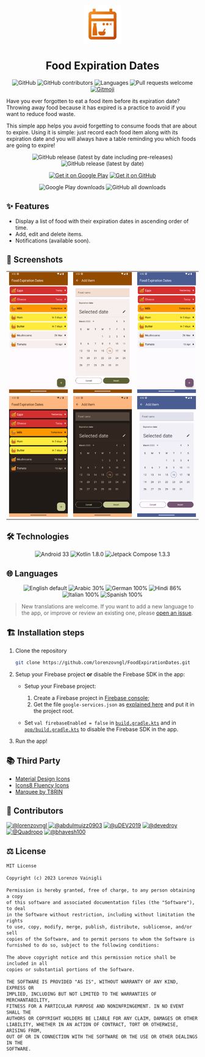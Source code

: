 <div align="center">

<img src="fed-icon.png" width="100px">

# Food Expiration Dates

![GitHub](https://img.shields.io/github/license/lorenzovngl/FoodExpirationDates?style=flat-square&label=License)
![GitHub contributors](https://img.shields.io/github/contributors/lorenzovngl/FoodExpirationDates?style=flat-square&label=Contributors)
![Languages](https://img.shields.io/badge/Languages-6-orange?style=flat-square)
![Pull requests welcome](https://img.shields.io/badge/Pull%20requests-Welcome-ff69b4?style=flat-square)
<a href="https://gitmoji.dev">
  <img
    src="https://img.shields.io/badge/gitmoji-%20😜%20😍-FFDD67.svg?style=flat-square"
    alt="Gitmoji"
  />
</a>

</div>

Have you ever forgotten to eat a food item before its expiration date? Throwing away food because it has expired is a practice to avoid if you want to reduce food waste.

This simple app helps you avoid forgetting to consume foods that are about to expire. Using it is simple: just record each food item along with its expiration date and you will always have a table reminding you which foods are going to expire!

<div align="center">

![GitHub release (latest by date including pre-releases)](https://img.shields.io/github/v/release/lorenzovngl/FoodExpirationDates?include_prereleases&label=Pre-release&style=flat-square)
![GitHub release (latest by date)](https://img.shields.io/github/v/release/lorenzovngl/FoodExpirationDates?style=flat-square&label=Release)

[<img alt="Get it on Google Play" src="https://play.google.com/intl/en_us/badges/images/generic/en_badge_web_generic.png" height="80"/>](https://play.google.com/store/apps/details?id=com.lorenzovainigli.foodexpirationdates)
[<img alt="Get it on GitHub" src="https://raw.githubusercontent.com/NeoApplications/Neo-Backup/main/badge_github.png" height="80"/>](https://github.com/lorenzovngl/FoodExpirationDates/releases)

![Google Play downloads](https://img.shields.io/endpoint?style=flat-square&url=https%3A%2F%2Fraw.githubusercontent.com%2Florenzovngl%2FFoodExpirationDates%2Fmain%2Fshields%2Fdownloads-google-play.json)
![GitHub all downloads](https://img.shields.io/github/downloads/lorenzovngl/FoodExpirationDates/total?style=flat-square&label=Downloads&logo=github)

</div>

## ✨ Features

- Display a list of food with their expiration dates in ascending order of time.
- Add, edit and delete items.
- Notifications (available soon).

## 📱 Screenshots

<div align="center">

| | | |
|-|-|-|
| <img width="200px" src="screenshots/phone_en_main_activity.png"> | <img width="200px" src="screenshots/phone_en_insert_activity.png"> | <img width="200px" src="screenshots/phone_en_dc_main_activity.png"> | 
<img width="200px" src="screenshots/phone_en_dark_main_activity.png"> | <img width="200px" src="screenshots/phone_en_dark_insert_activity.png"> | <img width="200px" src="screenshots/phone_en_dc_insert_activity.png"> |

</div>

## 🛠️ Technologies

<div align="center">

![Android 33](https://img.shields.io/badge/Android%20SDK-33-3DDC84?style=for-the-badge&logo=android)
![Kotlin 1.8.0](https://img.shields.io/badge/Kotlin-1.8.21-A97BFF?&style=for-the-badge&logo=kotlin&logoColor=A97BFF)
![Jetpack Compose 1.3.3](https://img.shields.io/badge/Jetpack%20Compose-1.4.3-4285F4?style=for-the-badge&logo=Jetpack+Compose&logoColor=4285F4)

</div>

## 🌐 Languages

<div align="center">

![English default](https://img.shields.io/badge/English-default-blue?style=flat-square)
![Arabic 30%](https://img.shields.io/badge/Arabic-30%25-red?style=flat-square)
![German 100%](https://img.shields.io/badge/German-100%25-brightgreen?style=flat-square)
![Hindi 86%](https://img.shields.io/badge/Hindi-86%25-yellow?style=flat-square)
![Italian 100%](https://img.shields.io/badge/Italian-100%25-brightgreen?style=flat-square)
![Spanish 100%](https://img.shields.io/badge/Spanish-100%25-brightgreen?style=flat-square)

</div>

> New translations are welcome. If you want to add a new language to the app, or improve or review an existing one, please [open an issue](https://github.com/lorenzovngl/FoodExpirationDates/issues/new).

## 🏗️ Installation steps

1. Clone the repository

    ```bash
    git clone https://github.com/lorenzovngl/FoodExpirationDates.git
    ```

2. Setup your Firebase project **or** disable the Firebase SDK in the app:

   - Setup your Firebase project:

      1. Create a Firebase project in [Firebase console](https://console.firebase.google.com/);
      2. Get the file `google-services.json` as [explained here](https://support.google.com/firebase/answer/7015592#zippy=%2Cin-this-article:~:text=Get%20config%20file%20for%20your%20Android%20app) and put it in the project root.

   - Set `val firebaseEnabled = false` in [`build.gradle.kts`](https://github.com/lorenzovngl/FoodExpirationDates/blob/main/build.gradle.kts#L6) and in [`app/build.gradle.kts`](https://github.com/lorenzovngl/FoodExpirationDates/blob/main/app/build.gradle.kts#L8) to disable the Firebase SDK in the app.

3. Run the app!

## 📚 Third Party

- [Material Design Icons](https://pictogrammers.com/library/mdi/)
- [Icons8 Fluency Icons](https://icons8.it/icons/fluency)
- [Marquee by T8RIN](https://github.com/T8RIN/Marquee)

## 👥 Contributors

<a href="https://github.com/lorenzovngl"><img src="https://avatars.githubusercontent.com/u/13767301?v=4" alt="@lorenzovngl" height="32" width="32"></a>
<a href="https://github.com/abdulmuizz0903"><img src="https://avatars.githubusercontent.com/u/62702098?v=4" alt="@abdulmuizz0903" height="32" width="32"></a>
<a href="https://github.com/uDEV2019"><img src="https://avatars.githubusercontent.com/u/51911097?v=4" alt="@uDEV2019" height="32" width="32"></a>
<a href="https://github.com/devedroy"><img src="https://avatars.githubusercontent.com/u/44873540?v=4" alt="@devedroy" height="32" width="32"></a>
<a href="https://github.com/Quadropo"><img src="https://avatars.githubusercontent.com/u/130368846?v=4" alt="@Quadropo" height="32" width="32"></a>
<a href="https://github.com/bhavesh100"><img src="https://avatars.githubusercontent.com/u/90559083?v=4" alt="@bhavesh100" height="32" width="32"></a>

## ⚖️ License

```
MIT License

Copyright (c) 2023 Lorenzo Vainigli

Permission is hereby granted, free of charge, to any person obtaining a copy
of this software and associated documentation files (the "Software"), to deal
in the Software without restriction, including without limitation the rights
to use, copy, modify, merge, publish, distribute, sublicense, and/or sell
copies of the Software, and to permit persons to whom the Software is
furnished to do so, subject to the following conditions:

The above copyright notice and this permission notice shall be included in all
copies or substantial portions of the Software.

THE SOFTWARE IS PROVIDED "AS IS", WITHOUT WARRANTY OF ANY KIND, EXPRESS OR
IMPLIED, INCLUDING BUT NOT LIMITED TO THE WARRANTIES OF MERCHANTABILITY,
FITNESS FOR A PARTICULAR PURPOSE AND NONINFRINGEMENT. IN NO EVENT SHALL THE
AUTHORS OR COPYRIGHT HOLDERS BE LIABLE FOR ANY CLAIM, DAMAGES OR OTHER
LIABILITY, WHETHER IN AN ACTION OF CONTRACT, TORT OR OTHERWISE, ARISING FROM,
OUT OF OR IN CONNECTION WITH THE SOFTWARE OR THE USE OR OTHER DEALINGS IN THE
SOFTWARE.
```
